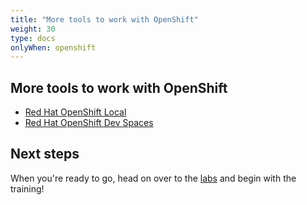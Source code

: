 ```yaml
---
title: "More tools to work with OpenShift"
weight: 30
type: docs
onlyWhen: openshift
---
```


## More tools to work with OpenShift

* [Red Hat OpenShift Local](https://developers.redhat.com/products/openshift-local/overview)
* [Red Hat OpenShift Dev Spaces](https://developers.redhat.com/products/openshift-dev-spaces/overview)


## Next steps

When you're ready to go, head on over to the [labs](../../docs/) and begin with the training!
